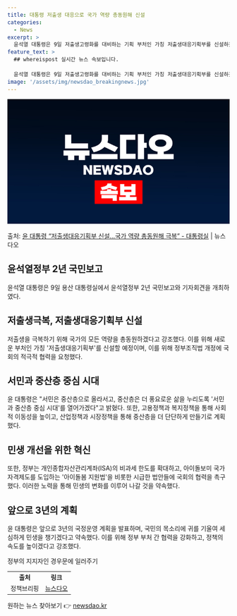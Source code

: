 ```yaml
---
title: 대통령 저출생 대응으로 국가 역량 총동원해 신설
categories:
  - News
excerpt: >
  윤석열 대통령은 9일 저출생고령화를 대비하는 기획 부처인 가칭 저출생대응기획부를 신설하겠다고 밝혔다. 윤 대…
feature_text: >
  ## whereispost 실시간 뉴스 속보입니다.

  윤석열 대통령은 9일 저출생고령화를 대비하는 기획 부처인 가칭 저출생대응기획부를 신설하겠다고 밝혔다. 윤 대…
image: '/assets/img/newsdao_breakingnews.jpg'
---
```


![뉴스다오 속보](/assets/img/newsdao_breakingnews.jpg)

<p>출처: <a href="https://newsdao.kr/3771" rel="dofollow">윤 대통령 “저출생대응기획부 신설…국가 역량 총동원해 극복” - 대통령실</a> | 뉴스다오</p>

<h2 data-ke-size="size26">윤석열정부 2년 국민보고</h2> 

<p data-ke-size="size16">윤석열 대통령은 9일 용산 대통령실에서 윤석열정부 2년 국민보고와 기자회견을 개최하였다. </p> 

<h2 data-ke-size="size24">저출생극복, 저출생대응기획부 신설</h2> 

<p data-ke-size="size16"> 저출생을 극복하기 위해 국가의 모든 역량을 총동원하겠다고 강조했다. 이를 위해 새로운 부처인 가칭 '저출생대응기획부'를 신설할 예정이며, 이를 위해 정부조직법 개정에 국회의 적극적 협력을 요청했다. </p> 

<h2 data-ke-size="size24">서민과 중산층 중심 시대</h2> 

<p data-ke-size="size16">윤 대통령은 "서민은 중산층으로 올라서고, 중산층은 더 풍요로운 삶을 누리도록 '서민과 중산층 중심 시대'를 열어가겠다"고 밝혔다. 또한, 고용정책과 복지정책을 통해 사회적 이동성을 높이고, 산업정책과 시장정책을 통해 중산층을 더 단단하게 만들기로 계획했다. </p> 

<h2 data-ke-size="size24">민생 개선을 위한 혁신</h2> 

<p data-ke-size="size16">또한, 정부는 개인종합자산관리계좌(ISA)의 비과세 한도를 확대하고, 아이돌보미 국가자격제도를 도입하는 '아이돌봄 지원법'을 비롯한 시급한 법안들에 국회의 협력을 촉구했다. 이러한 노력을 통해 민생의 변화를 이루어 나갈 것을 약속했다. </p> 

<h2 data-ke-size="size24">앞으로 3년의 계획</h2> 

<p data-ke-size="size16">윤 대통령은 앞으로 3년의 국정운영 계획을 발표하며, 국민의 목소리에 귀를 기울여 세심하게 민생을 챙기겠다고 약속했다. 이를 위해 정부 부처 간 협력을 강화하고, 정책의 속도를 높이겠다고 강조했다. </p> 

<p data-ke-size="size16">정부의 지지자인 경우문에 일러주기</p>

<table>
	<tbody>
		<tr>
			<td style="text-align: center; height: 17px;"><b>출처</b></td>
			<td style="text-align: center; height: 17px;"><b>링크</b></td>
		</tr>
		<tr>
			<td style="text-align: center; height: 17px;">정책브리핑</td>
			<td style="text-align: center; height: 17px;"><a href="https://newsdao.kr/3771">뉴스다오 </a></td>
		</tr>
	</tbody>
</table>
 

원하는 뉴스 찾아보기 👉 <a href="https://newsdao.kr" rel="dofollow">newsdao.kr</a>


